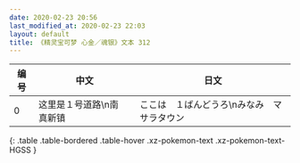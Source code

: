 ```yaml
---
date: 2020-02-23 20:56
last_modified_at: 2020-02-23 22:03
layout: default
title: 《精灵宝可梦 心金／魂银》文本 312
---
```

| 编号 | 中文 | 日文 |
| ---- | ---- | ---- |
| 0 | 这里是１号道路\n南　真新镇 | ここは　１ばんどうろ\nみなみ　マサラタウン |
{: .table .table-bordered .table-hover .xz-pokemon-text .xz-pokemon-text-HGSS }